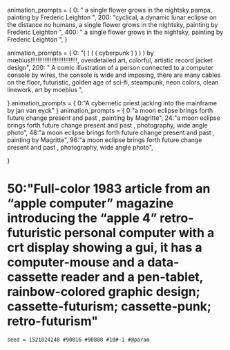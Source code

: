 animation_prompts = {
    0: " a single flower grows in the nightsky pampa, painting by Frederic Leighton ",
    200: "cyclical, a dynamic lunar eclipse on the distance no humans, a single flower grows in the nightsky, painting by Frederic Leighton ",
    400: " a single flower grows in the nightsky, painting by Frederic Leighton ",
 }

animation_prompts = {
   0: "( ( ( ( cyberpunk ) ) ) ) by mœbius!!!!!!!!!!!!!!!!!!!!!!!!!!!, overdetailed art, colorful, artistic record jacket design",
    200: " A comic illustration of a person connected to a computer console by wires, the console is wide and imposing, there are many cables on the floor, futuristic, golden age of sci-fi, steampunk, neon colors, clean linework, art by moebius ",

 }
animation_prompts = {
    0:"A cybernetic priest jacking into the mainframe by jan van eyck"
}
animation_prompts = {
    0:"a moon eclipse brings forth future change present and past , painting by Magritte",
    24:"a moon eclipse brings forth future change present and past , photography, wide angle photo",
    48:"a moon eclipse brings forth future change present and past , painting by Magritte",
    96:"a moon eclipse brings forth future change present and past , photography, wide angle photo",

}


   # 50:"Full-color 1983 article from an “apple computer” magazine introducing the “apple 4” retro-futuristic personal computer with a crt display showing a gui, it has a computer-mouse and a data-cassette reader and a pen-tablet, rainbow-colored graphic design; cassette-futurism; cassette-punk; retro-futurism"


    seed = 1521024248 #90816 #90888 #10#-1 #@param

